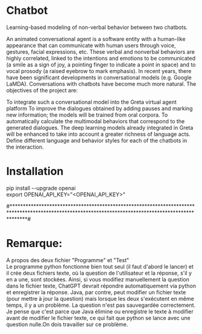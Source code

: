 # Chatbot

Learning-based modeling of non-verbal behavior between two chatbots.

An animated conversational agent is a software entity with a human-like appearance that can communicate with human users through voice, gestures, facial expressions, etc. These verbal and nonverbal behaviors are highly correlated, linked to the intentions and emotions to be communicated (a smile as a sign of joy, a pointing finger to indicate a point in space) and to vocal prosody (a raised eyebrow to mark emphasis). In recent years, there have been significant developments in conversational models (e.g. Google LaMDA). Conversations with chatbots have become much more natural. The objectives of the project are:

To integrate such a conversational model into the Greta virtual agent platform
To improve the dialogues obtained by adding pauses and marking new information; the models will be trained from oral corpora.
To automatically calculate the multimodal behaviors that correspond to the generated dialogues. The deep learning models already integrated in Greta will be enhanced to take into account a greater richness of language acts.
Define different language and behavior styles for each of the chatbots in the interaction.






# Installation
pip install --upgrade openai  
export OPENAI_API_KEY="<OPENAI_API_KEY>"  
 
 
 
 #*****************************************************************************************************************************************************#
 # Remarque:
 A propos des deux fichier "Programme" et "Test"  
 Le programme python fonctionne bien tout seul (il faut d'abord le lancer) et il crée deux fichiers texte, où la question de l'utilisateur et la réponse, s'il y en a une, sont stockées. Ainsi, si vous modifiez manuellement la question dans le fichier texte, ChatGPT devrait répondre automatiquement via python et enregistrer la réponse. Java, par contre, peut modifier un fichier texte (pour mettre à jour la question) mais lorsque les deux s'exécutent en même temps, il y a un problème. La question n'est pas sauvegardée correctement. Je pense que c'est parce que Java élimine ou enregistre le texte à modifier avant de modifier le fichier texte, ce qui fait que python se lance avec une question nulle.On dois travailler sur ce problème.

 
